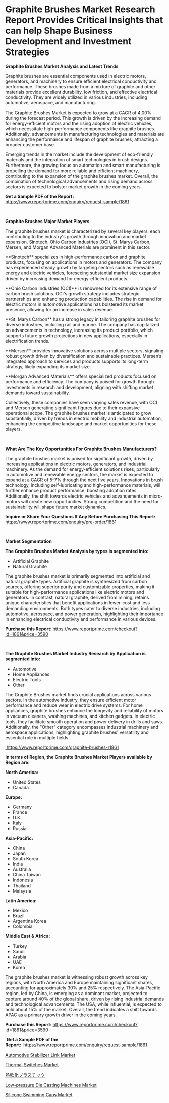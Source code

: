 <p><h1>Graphite Brushes Market Research Report Provides Critical Insights that can help Shape Business Development and Investment Strategies</h1></p><p><strong>Graphite Brushes Market Analysis and Latest Trends</strong></p>
<p><p>Graphite brushes are essential components used in electric motors, generators, and machinery to ensure efficient electrical conductivity and performance. These brushes made from a mixture of graphite and other materials provide excellent durability, low friction, and effective electrical conductivity. They are widely utilized in various industries, including automotive, aerospace, and manufacturing.</p><p>The Graphite Brushes Market is expected to grow at a CAGR of 4.00% during the forecast period. This growth is driven by the increasing demand for energy-efficient motors and the rising adoption of electric vehicles, which necessitate high-performance components like graphite brushes. Additionally, advancements in manufacturing technologies and materials are enhancing the performance and lifespan of graphite brushes, attracting a broader customer base.</p><p>Emerging trends in the market include the development of eco-friendly materials and the integration of smart technologies in brush designs. Furthermore, the growing focus on automation and smart manufacturing is propelling the demand for more reliable and efficient machinery, contributing to the expansion of the graphite brushes market. Overall, the combination of technological advancements and rising demand across sectors is expected to bolster market growth in the coming years.</p></p>
<p><strong>Get a Sample PDF of the Report:&nbsp;</strong> <a href="https://www.reportprime.com/enquiry/request-sample/1861">https://www.reportprime.com/enquiry/request-sample/1861</a></p>
<p>&nbsp;</p>
<p><strong>Graphite Brushes Major Market Players</strong></p>
<p><p>The graphite brushes market is characterized by several key players, each contributing to the industry's growth through innovation and market expansion. Sinotech, Ohio Carbon Industries (OCI), St. Marys Carbon, Mersen, and Morgan Advanced Materials are prominent in this sector.</p><p>**Sinotech** specializes in high-performance carbon and graphite products, focusing on applications in motors and generators. The company has experienced steady growth by targeting sectors such as renewable energy and electric vehicles, foreseeing substantial market size expansion driven by increasing demand for energy-efficient products.</p><p>**Ohio Carbon Industries (OCI)** is renowned for its extensive range of carbon brush solutions. OCI's growth strategy includes strategic partnerships and enhancing production capabilities. The rise in demand for electric motors in automotive applications has bolstered its market presence, allowing for an increase in sales revenue.</p><p>**St. Marys Carbon** has a strong legacy in tailoring graphite brushes for diverse industries, including rail and marine. The company has capitalized on advancements in technology, increasing its product portfolio, which supports future growth projections in new applications, especially in electrification trends.</p><p>**Mersen** provides innovative solutions across multiple sectors, signaling robust growth driven by diversification and sustainable practices. Mersen’s integrated approach to services and products supports its long-term strategy, likely expanding its market size.</p><p>**Morgan Advanced Materials** offers specialized products focused on performance and efficiency. The company is poised for growth through investments in research and development, aligning with shifting market demands toward sustainability.</p><p>Collectively, these companies have seen varying sales revenue, with OCI and Mersen generating significant figures due to their expansive operational scope. The graphite brushes market is anticipated to grow substantially, driven by trends in electric mobility and industrial automation, enhancing the competitive landscape and market opportunities for these players.</p></p>
<p>&nbsp;</p>
<p><strong>What Are The Key Opportunities For Graphite Brushes Manufacturers?</strong></p>
<p><p>The graphite brushes market is poised for significant growth, driven by increasing applications in electric motors, generators, and industrial machinery. As the demand for energy-efficient solutions rises, particularly in automotive and renewable energy sectors, the market is expected to expand at a CAGR of 5-7% through the next five years. Innovations in brush technology, including self-lubricating and high-performance materials, will further enhance product performance, boosting adoption rates. Additionally, the shift towards electric vehicles and advancements in micro-motors will create new opportunities. Strong competition and the need for sustainability will shape future market dynamics.</p></p>
<p><strong>Inquire or Share Your Questions If Any Before Purchasing This Report:</strong> <a href="https://www.reportprime.com/enquiry/pre-order/1861">https://www.reportprime.com/enquiry/pre-order/1861</a></p>
<p>&nbsp;</p>
<p><strong>Market Segmentation</strong></p>
<p><strong>The Graphite Brushes Market Analysis by types is segmented into:</strong></p>
<p><ul><li>Artificial Graphite</li><li>Natural Graphite</li></ul></p>
<p><p>The graphite brushes market is primarily segmented into artificial and natural graphite types. Artificial graphite is synthesized from carbon sources, offering superior purity and customizable properties, making it suitable for high-performance applications like electric motors and generators. In contrast, natural graphite, derived from mining, retains unique characteristics that benefit applications in lower-cost and less demanding environments. Both types cater to diverse industries, including automotive, aerospace, and power generation, highlighting their importance in enhancing electrical conductivity and performance in various devices.</p></p>
<p><strong>Purchase this Report:&nbsp;</strong><a href="https://www.reportprime.com/checkout?id=1861&price=3590">https://www.reportprime.com/checkout?id=1861&price=3590</a></p>
<p>&nbsp;</p>
<p><strong>The Graphite Brushes Market Industry Research by Application is segmented into:</strong></p>
<p><ul><li>Automotive</li><li>Home Appliances</li><li>Electric Tools</li><li>Other</li></ul></p>
<p><p>The Graphite Brushes market finds crucial applications across various sectors. In the automotive industry, they ensure efficient motor performance and reduce wear in electric drive systems. For home appliances, graphite brushes enhance the longevity and reliability of motors in vacuum cleaners, washing machines, and kitchen gadgets. In electric tools, they facilitate smooth operation and power delivery in drills and saws. Additionally, the "Other" category encompasses industrial machinery and aerospace applications, highlighting graphite brushes' versatility and essential role in multiple fields.</p></p>
<p><a href="https://www.reportprime.com/graphite-brushes-r1861">&nbsp;https://www.reportprime.com/graphite-brushes-r1861</a></p>
<p><strong>In terms of Region, the Graphite Brushes Market Players available by Region are:</strong></p>
<p>
    <p> <strong> North America: </strong>
        <ul>
            <li>United States</li>
            <li>Canada</li>
        </ul>
        </p> 
    <p> <strong> Europe: </strong>
        <ul>
            <li>Germany</li>
            <li>France</li>
            <li>U.K.</li>
            <li>Italy</li>
            <li>Russia</li>
        </ul>
        </p> 
    <p> <strong> Asia-Pacific: </strong>
        <ul>
            <li>China</li>
            <li>Japan</li>
            <li>South Korea</li>
            <li>India</li>
            <li>Australia</li>
            <li>China Taiwan</li>
            <li>Indonesia</li>
            <li>Thailand</li>
            <li>Malaysia</li>
        </ul>
        </p> 
    <p> <strong> Latin America: </strong>
        <ul>
            <li>Mexico</li>
            <li>Brazil</li>
            <li>Argentina Korea</li>
            <li>Colombia</li>
        </ul>
        </p> 
    <p> <strong> Middle East & Africa: </strong>
        <ul>
            <li>Turkey</li>
            <li>Saudi</li>
            <li>Arabia</li>
            <li>UAE</li>
            <li>Korea</li>
        </ul>
    </p>
    </p>
<p><p>The graphite brushes market is witnessing robust growth across key regions, with North America and Europe maintaining significant shares, accounting for approximately 30% and 25% respectively. The Asia-Pacific region, led by China, is emerging as a dominant market, projected to capture around 40% of the global share, driven by rising industrial demands and technological advancements. The USA, while influential, is expected to hold about 15% of the market. Overall, the trend indicates a shift towards APAC as a primary growth driver in the coming years.</p></p>
<p><strong>Purchase this Report: </strong><a href="https://www.reportprime.com/checkout?id=1861&price=3590">https://www.reportprime.com/checkout?id=1861&price=3590</a></p>
<p>&nbsp;<strong>Get a Sample PDF of the Report:&nbsp;&nbsp;</strong><a href="https://www.reportprime.com/enquiry/request-sample/1861">https://www.reportprime.com/enquiry/request-sample/1861</a></p>
<p><strong></strong></p>
<p><p><a href="https://issuu.com/reportprime-2/docs/automotive-stabilizer-link-market-s_540518ed925149">Automotive Stabilizer Link Market</a></p><p><a href="https://github.com/Chiragrp22/Market-Research-Report-List-6/blob/main/thermal-switches-market.md">Thermal Switches Market</a></p><p><a href="https://medium.com/@grarrity46/%E3%82%B0%E3%83%AD%E3%83%BC%E3%83%90%E3%83%AB%E7%86%B1%E5%8F%AF%E5%A1%91%E6%80%A7%E3%83%97%E3%83%A9%E3%82%B9%E3%83%81%E3%83%83%E3%82%AF%E5%B8%82%E5%A0%B4%E3%81%AE%E5%8C%85%E6%8B%AC%E7%9A%84%E3%81%AA%E5%88%86%E6%9E%90-%E6%88%90%E9%95%B7%E3%83%88%E3%83%AC%E3%83%B3%E3%83%89%E3%81%A8%E5%B8%82%E5%A0%B4%E4%BA%88%E6%B8%AC-2024%E5%B9%B4-2031%E5%B9%B4-d7d2d1a39a19">熱軟化プラスチック</a></p><p><a href="https://issuu.com/reportprime-2/docs/low-pressure-die-casting-machines-m_a1c199d7de0281">Low-pressure Die Casting Machines Market</a></p><p><a href="https://www.linkedin.com/pulse/global-perspectives-silicone-swimming-caps-market-trends-forecast-p6m4f?trackingId=%2FKyT0%2B%2BuRtGm3kiFxsq5Kg%3D%3D">Silicone Swimming Caps Market</a></p></p>